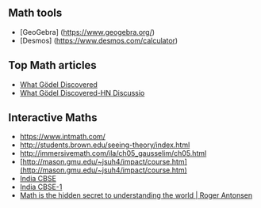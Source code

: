 ## Math tools

* [GeoGebra] (https://www.geogebra.org/)
* [Desmos] (https://www.desmos.com/calculator)
## Top Math articles

* [What Gödel Discovered](https://stopa.io/post/269)
* [What Gödel Discovered-HN Discussio](https://news.ycombinator.com/item?id=25115746)


## Interactive Maths



* https://www.intmath.com/
* http://students.brown.edu/seeing-theory/index.html
* http://immersivemath.com/ila/ch05_gausselim/ch05.html
* [http://mason.gmu.edu/~jsuh4/impact/course.htm](http://mason.gmu.edu/~jsuh4/impact/course.htm)
* [India CBSE](https://www.teachoo.com/1802/535/Ex-9.1--2---A-tree-breaks-due-to-storm-and-the-broken-part/category/Ex-9.1/)
* [India CBSE-1](https://www.toppr.com/ask/question/a-tree-breaks-due-to-storm-and-the-broken-part33/)
* [Math is the hidden secret to understanding the world | Roger Antonsen](https://www.ted.com/talks/roger_antonsen_math_is_the_hidden_secret_to_understanding_the_world/reading-list)
